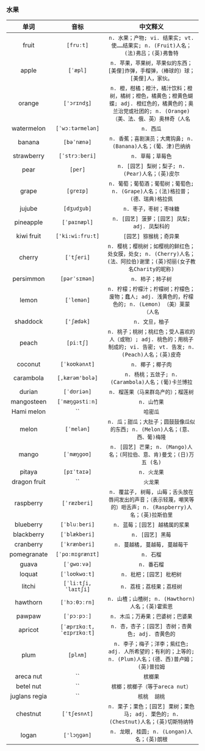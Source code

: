 ### 水果

|    单词      |      音标     |         中文释义        |
:------------:|:------------:|:----------------------:
| fruit       | `[fruːt]`    | `n. 水果；产物; vi. 结果实; vt. 使……结果实; n. (Fruit)人名；(法)弗吕；(英)弗鲁特` |
| apple       | `[ˈæpl]`     | `n. 苹果，苹果树，苹果似的东西；[美俚]炸弹，手榴弹，（棒球的）球；[美俚]人，家伙。` |
| orange      | `['ɔrɪndʒ]`  | `n. 橙，柑橘；橙汁，橘汁饮料；橙树，橘树；橙色，橘黄色；橙黄色蝴蝶; adj. 橙红色的，橘黄色的；奥兰治党或社团的; n. (Orange) （美、法、俄、英）奥林奇（人名` |
| watermelon  | `[ˈwɔːtərmelən]` | `n. 西瓜` |
| banana      | `[bəˈnænə]`  | `n. 香蕉；喜剧演员；大鹰钩鼻; n. (Banana)人名；(葡、津)巴纳纳` |
| strawberry  | `[ˈstrɔːberi]` | `n. 草莓；草莓色` |
| pear        | `[per]`      | `n. [园艺] 梨树；梨子; n. (Pear)人名；(英)皮尔` |
| grape       | `[ɡreɪp]`    | `n. 葡萄；葡萄酒；葡萄树；葡萄色; n. (Grape)人名；(法)格拉普；(德、瑞典)格拉佩` |
| jujube      | `[dʒudʒub]`  | `n. 枣子，枣树；枣味糖` |
| pineapple   | `[ˈpaɪnæpl]` | `n. [园艺] 菠萝；[园艺] 凤梨; adj. 凤梨科的` |
| kiwi fruit  | `['ki:wi:fru:t]` | `[园艺] 猕猴桃；奇异果` |
| cherry      | `[ˈtʃeri]`   | `n. 樱桃；樱桃树；如樱桃的鲜红色；处女膜，处女; n. (Cherry)人名；(法、阿拉伯)谢里；(英)彻丽(女子教名Charity的昵称)` |
| persimmon   | `[pərˈsɪmən]` | `n. 柿子；柿子树` |
| lemon       | `[ˈlemən]`   | `n. 柠檬；柠檬汁；柠檬树；柠檬色；废物；蠢人; adj. 浅黄色的，柠檬色的; n. (Lemon) （美）莱蒙 （人名` |
| shaddock    | `['ʃædək]`   | `n. 文旦，柚子` |
| peach       | `[piːtʃ]`    | `n. 桃子；桃树；桃红色；受人喜欢的人（或物）; adj. 桃色的；用桃子制成的; vi. 告密; vt. 告发; n. (Peach)人名；(英)皮奇` |
| coconut     | `[ˈkoʊkənʌt]` | `n. 椰子；椰子肉` |
| carambola   | `[,kærəm'bolə]` | `n. 杨桃；五敛子; n. (Carambola)人名；(葡)卡兰博拉` |
| durian      | `[ˈdʊriən]`   | `n. 榴莲果（马来群岛产的）；榴莲树` |
| mangosteen  | `[ˈmæŋɡəstiːn]` | `n. 山竹果` |
| Hami melon  | ``            | `哈密瓜` |
| melon       | `[ˈmelən]`    | `n. 瓜；甜瓜；大肚子；圆鼓鼓像瓜似的东西; n. (Melon)人名；(意、西、葡)梅隆` |
| mango       | `[ˈmæŋɡoʊ]`   | `n. [园艺] 芒果; n. (Mango)人名；(阿拉伯、意、肯)曼戈；(日)万五 (名)` |
| pitaya      | `[pɪˈtaɪə]`   | `n. 火龙果` |
| dragon fruit | ``           | `火龙果` |
| raspberry   | `[ˈræzberi]`  | `n. 覆盆子, 树莓, 山莓；舌头放在唇间发出的声音；（表示轻蔑，嘲笑等的）咂舌声; n. (Raspberry)人名；(英)拉斯伯里`  |
| blueberry   | `[ˈbluːberi]` | `n. 蓝莓；[园艺] 越橘属的浆果` |
| blackberry  | `[ˈblækberi]` | `n. [园艺] 黑莓` |
| cranberry   | `[ˈkrænberi]` | `n. 蔓越橘, 蔓越莓, 蔓越莓干` |
| pomegranate | `[ˈpɑːmɪɡrænɪt]` | `n. 石榴` |
| guava       | `[ˈɡwɑːvə]`   | `n. 番石榴` |
| loquat      | `[ˈloʊkwɑːt]` | `n. 枇杷；[园艺] 枇杷树` |
| litchi      | `[ˈliːtʃi,ˈlaɪtʃi]` | `n. 荔枝；荔枝果；荔枝树` |
| hawthorn    | `[ˈhɔːθɔːrn]` | `n. 山楂；山楂树; n. (Hawthorn)人名；(英)霍索恩` |
| pawpaw      | `[ˈpɔːpɔː]`   | `n. 木瓜；万寿果；巴婆树；巴婆果` |
| apricot     | `[ˈæprɪkɑːt,ˈeɪprɪkɑːt]` | `n. 杏，杏子；[园艺] 杏树；杏黄色; adj. 杏黄色的` |
| plum        | `[plʌm]`      | `n. 李子；梅子；洋李；紫红色; adj. 人所希望的；有利的；上等的; n. (Plum)人名；(德、西)普卢姆；(英)普拉姆` |
| areca nut   | ``            | `槟榔果` |
| betel nut   | ``            | `槟榔；槟榔子（等于areca nut）` |
| juglans regia | ``          | `核桃  胡桃` |
| chestnut    | `[ˈtʃesnʌt]`  | `n. 栗子；栗色；[园艺] 栗树；栗色马; adj. 栗色的; n. (Chestnut)人名；(英)切斯特纳特` |
| logan       | `['lɔŋɡən]`   | `n. 龙眼, 桂圆; n. (Longan)人名；(英)朗根` |
